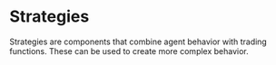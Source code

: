 # Strategies

Strategies are components that combine agent behavior with trading functions. 
These can be used to create more complex behavior.